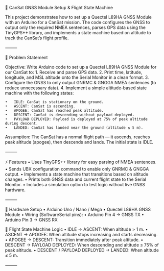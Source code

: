 🚀 CanSat GNSS Module Setup & Flight State Machine

This project demonstrates how to set up a Quectel L89HA GNSS Module with an Arduino for a CanSat mission. The code configures the GNSS to output only the required NMEA sentences, parses GPS data using the TinyGPS++ library, and implements a state machine based on altitude to track the CanSat’s flight profile.

⸻

📜 Problem Statement

Objective:
Write Arduino code to set up a Quectel L89HA GNSS Module for our CanSat to:
	1.	Receive and parse GPS data.
	2.	Print time, latitude, longitude, and MSL altitude onto the Serial Monitor in a clean format.
	3.	Configure the GNSS to only output GNRMC & GNGGA NMEA sentences (to reduce unnecessary data).
	4.	Implement a simple altitude-based state machine with the following states:

	•	IDLE: CanSat is stationary on the ground.
	•	ASCENT: CanSat is ascending.
	•	APOGEE: CanSat has reached peak altitude.
	•	DESCENT: CanSat is descending without payload deployed.
	•	PAYLOAD DEPLOYED: Payload is deployed at 75% of peak altitude during descent.
	•	LANDED: CanSat has landed near the ground (altitude ≤ 5 m).

Assumption: The CanSat has a normal flight path — it ascends, reaches peak altitude (apogee), then descends and lands. The initial state is IDLE.

⸻

⚡ Features
	•	Uses TinyGPS++ library for easy parsing of NMEA sentences.
	•	Sends UBX configuration command to enable only GNRMC & GNGGA output.
	•	Implements a state machine that transitions based on altitude changes.
	•	Prints both GNSS data and current flight state to the Serial Monitor.
	•	Includes a simulation option to test logic without live GNSS hardware.

⸻

🔧 Hardware Setup
	•	Arduino Uno / Nano / Mega
	•	Quectel L89HA GNSS Module
	•	Wiring (SoftwareSerial pins):
	•	Arduino Pin 4 → GNSS TX
	•	Arduino Pin 3 → GNSS RX

🚀 Flight State Machine Logic
	•	IDLE → ASCENT: When altitude > 1 m.
	•	ASCENT → APOGEE: When altitude stops increasing and starts decreasing.
	•	APOGEE → DESCENT: Transition immediately after peak altitude.
	•	DESCENT → PAYLOAD DEPLOYED: When descending and altitude ≤ 75% of peak altitude.
	•	DESCENT / PAYLOAD DEPLOYED → LANDED: When altitude ≤ 5 m.

⸻
